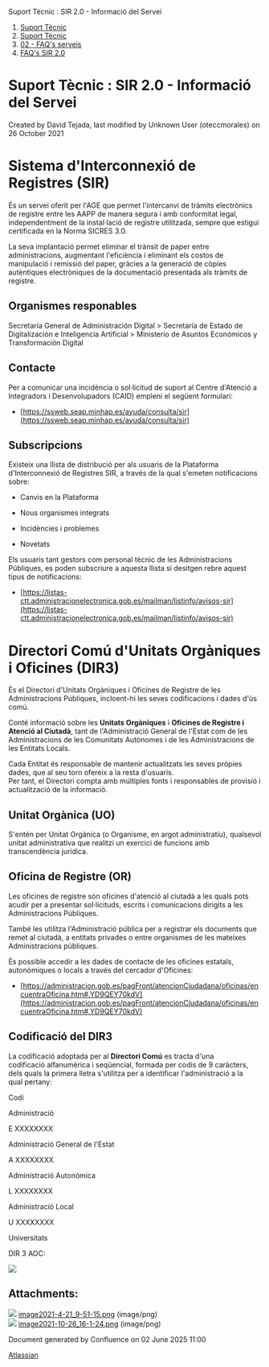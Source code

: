 Suport Tècnic : SIR 2.0 - Informació del Servei  

1.  [Suport Tècnic](index.md)
2.  [Suport Tècnic](13893782.md)
3.  [02 - FAQ's serveis](26313393.md)
4.  [FAQ's SIR 2.0](41523073.md)

Suport Tècnic : SIR 2.0 - Informació del Servei
===============================================

Created by David Tejada, last modified by Unknown User (oteccmorales) on 26 October 2021

**Sistema d'Interconnexió de Registres (SIR)**
==============================================

És un servei oferit per l'AGE que permet l'intercanvi de tràmits electrònics de registre entre les AAPP de manera segura i amb conformitat legal, independentment de la instal·lació de registre utilitzada, sempre que estigui certificada en la Norma SICRES 3.0.

La seva implantació permet eliminar el trànsit de paper entre administracions, augmentant l'eficiència i eliminant els costos de manipulació i remissió del paper, gràcies a la generació de còpies autèntiques electròniques de la documentació presentada als tràmits de registre.

**Organismes responables**
--------------------------

Secretaría General de Administración Digital > Secretaría de Estado de Digitalización e Inteligencia Artificial > Ministerio de Asuntos Económicos y Transformación Digital

**Contacte**
------------

Per a comunicar una incidència o sol·licitud de suport al Centre d'Atenció a Integradors i Desenvolupadors (CAID) empleni el següent formulari:

*   [https://ssweb.seap.minhap.es/ayuda/consulta/sir](https://ssweb.seap.minhap.es/ayuda/consulta/sir)

**Subscripcions**
-----------------

Existeix una llista de distribució per als usuaris de la Plataforma d'Interconnexió de Registres SIR, a través de la qual s'emeten notificacions sobre:

*   Canvis en la Plataforma
    
*   Nous organismes integrats
    
*   Incidències i problemes
    
*   Novetats
    

Els usuaris tant gestors com personal tècnic de les Administracions Públiques, es poden subscriure a aquesta llista si desitgen rebre aquest tipus de notificacions:

*   [https://listas-ctt.administracionelectronica.gob.es/mailman/listinfo/avisos-sir](https://listas-ctt.administracionelectronica.gob.es/mailman/listinfo/avisos-sir)

  

**Directori Comú d'Unitats Orgàniques i Oficines (DIR3)**
=========================================================

És el Directori d'Unitats Orgàniques i Oficines de Registre de les Administracions Públiques, incloent-hi les seves codificacions i dades d'ús comú.

Conté informació sobre les **Unitats Orgàniques** i **Oficines de Registre i Atenció al Ciutadà**, tant de l'Administració General de l'Estat com de les Administracions de les Comunitats Autònomes i de les Administracions de les Entitats Locals.

Cada Entitat és responsable de mantenir actualitzats les seves pròpies dades, que al seu torn ofereix a la resta d'usuaris.  
Per tant, el Directori compta amb múltiples fonts i responsables de provisió i actualització de la informació.

**Unitat Orgànica (UO)**
------------------------

S'entén per Unitat Orgànica (o Organisme, en argot administratiu), qualsevol unitat administrativa que realitzi un exercici de funcions amb transcendència jurídica.

**Oficina de Registre (OR)**
----------------------------

Les oficines de registre són oficines d'atenció al ciutadà a les quals pots acudir per a presentar sol·licituds, escrits i comunicacions dirigits a les Administracions Públiques.

També les utilitza l'Administració pública per a registrar els documents que remet al ciutadà, a entitats privades o entre organismes de les mateixes Administracions públiques.

És possible accedir a les dades de contacte de les oficines estatals, autonòmiques o locals a través del cercador d'Oficines:

*   [https://administracion.gob.es/pagFront/atencionCiudadana/oficinas/encuentraOficina.htm#.YD9QEY70kdV](https://administracion.gob.es/pagFront/atencionCiudadana/oficinas/encuentraOficina.htm#.YD9QEY70kdV)

**Codificació del DIR3**
------------------------

La codificació adoptada per al **Directori Comú** es tracta d'una codificació alfanumèrica i seqüencial, formada per codis de 9 caràcters, dels quals la primera lletra s'utilitza per a identificar l'administració a la qual pertany:

Codi

Administració

E XXXXXXXX

Administració General de l'Estat

A XXXXXXXX

Administració Autonòmica

L XXXXXXXX

Administració Local

U XXXXXXXX

Universitats

DIR 3 AOC:

![](attachments/41522614/64978978.png)

Attachments:
------------

![](images/icons/bullet_blue.gif) [image2021-4-21\_9-51-15.png](attachments/41522614/41522615.png) (image/png)  
![](images/icons/bullet_blue.gif) [image2021-10-26\_16-1-24.png](attachments/41522614/64978978.png) (image/png)  

Document generated by Confluence on 02 June 2025 11:00

[Atlassian](http://www.atlassian.com/)